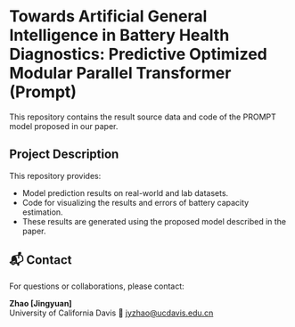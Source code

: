 # Towards Artificial General Intelligence in Battery Health Diagnostics: Predictive Optimized Modular Parallel Transformer (Prompt)
This repository contains the result source data and code of the PROMPT model proposed in our paper.
## Project Description

This repository provides:

- Model prediction results on real-world and lab datasets.
- Code for visualizing the results and errors of battery capacity estimation.
- These results are generated using the proposed model described in the paper.
## 📬 Contact

For questions or collaborations, please contact:

**Zhao [Jingyuan]**    
University of California Davis
📧 jyzhao@ucdavis.edu.cn

